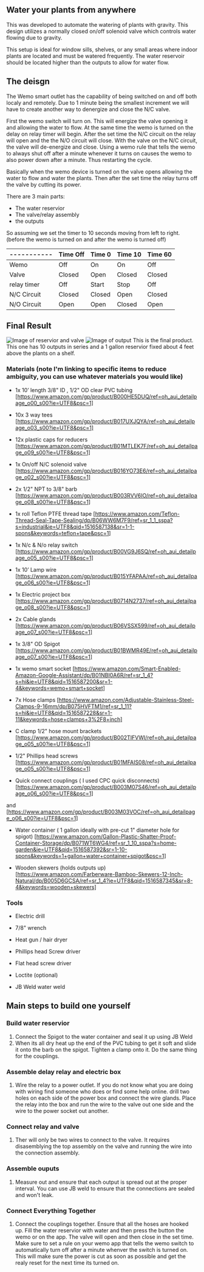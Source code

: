 ## Water your plants from anywhere

This was developed to automate the watering of plants with gravity. This design utilizes a normally closed on/off solenoid valve which controls water flowing due to gravity.

This setup is ideal for window sills, shelves, or any small areas where indoor plants are located and must be watered frequently. The water reservoir should be located higher than the outputs to allow for water flow.

## The deisgn

The Wemo smart outlet has the capability of being switched on and off both localy and remotely. Due to 1 minute being the smallest increment we will have to create another way to denergize and close the N/C valve.

First the wemo switch will turn on. This will energize the valve opening it and allowing the water to flow. At the same time the wemo is turned on the delay on relay timer will begin. After the set time the N/C circuit on the relay will open and the the N/O circuit will close. With the valve on the N/C circuit, the valve will de-energize and close. Using a wemo rule that tells the wemo to always shut off after a minute whenever it turns on causes the wemo to also power down after a minute. Thus restarting the cycle.

Basically when the wemo device is turned on the valve opens allowing the water to flow and water the plants. Then after the set time the relay turns off the valve by cutting its power.

There are 3 main parts:

- The water reservior
- The valve/relay assembly
- the outputs

So assuming we set the timer to 10 seconds moving from left to right. (before the wemo is turned on and after the wemo is turned off)


| ----------- | Time Off| Time 0 | Time 10 | Time 60 |
| ----------- | ------- | ------ | ------- | ------- |
| Wemo        | Off     |  On    |  On     |  Off    |
| Valve       | Closed  | Open   | Closed  | Closed  |
| relay timer | Off     | Start  | Stop    | Off     |
| N/C Circuit | Closed  | Closed | Open    | Closed  |
| N/O Circuit | Open    | Open   | Closed  | Open    |

## Final Result

![Image of reservior and valve](https://dl.dropboxusercontent.com/s/el61ygrr2me428m/20180118_152428.jpg)
![Image of output](https://dl.dropboxusercontent.com/s/6v5zico94f435j6/Output.jpg)
This is the final product. This one has 10 outputs in series and a 1 gallon reservior fixed about 4 feet above the plants on a shelf. 

### Materials (note I'm linking to specific items to reduce ambiguity, you can use whatever materials you would like)

- 1x 10’ length 3/8" ID , 1/2" OD clear PVC tubing [https://www.amazon.com/gp/product/B000HE5DUQ/ref=oh_aui_detailpage_o00_s00?ie=UTF8&psc=1]

- 10x 3 way tees [https://www.amazon.com/gp/product/B017UXJQYA/ref=oh_aui_detailpage_o03_s00?ie=UTF8&psc=1]

- 12x plastic caps for reducers [https://www.amazon.com/gp/product/B01MTLEK7F/ref=oh_aui_detailpage_o09_s00?ie=UTF8&psc=1]

- 1x On/off  N/C solenoid valve [https://www.amazon.com/gp/product/B016YO73E6/ref=oh_aui_detailpage_o02_s00?ie=UTF8&psc=1]

- 2x 1/2" NPT to 3/8" barb [https://www.amazon.com/gp/product/B003RVV6IO/ref=oh_aui_detailpage_o08_s00?ie=UTF8&psc=1]

- 1x roll Teflon PTFE thread tape [https://www.amazon.com/Teflon-Thread-Seal-Tape-Sealing/dp/B06WW6M7F9/ref=sr_1_1_sspa?s=industrial&ie=UTF8&qid=1516587138&sr=1-1-spons&keywords=teflon+tape&psc=1]

- 1x N/c  & N/o relay switch [https://www.amazon.com/gp/product/B00VG9J6SQ/ref=oh_aui_detailpage_o05_s00?ie=UTF8&psc=1]

- 1x 10’ Lamp wire [https://www.amazon.com/gp/product/B015YFAPAA/ref=oh_aui_detailpage_o06_s00?ie=UTF8&psc=1]

- 1x Electric project box [https://www.amazon.com/gp/product/B0714N2737/ref=oh_aui_detailpage_o08_s00?ie=UTF8&psc=1]

- 2x Cable glands [https://www.amazon.com/gp/product/B06VSSX599/ref=oh_aui_detailpage_o07_s00?ie=UTF8&psc=1]

- 1x 3/8" OD Spigot [https://www.amazon.com/gp/product/B01BWMR49E/ref=oh_aui_detailpage_o07_s00?ie=UTF8&psc=1]

- 1x wemo smart socket [https://www.amazon.com/Smart-Enabled-Amazon-Google-Assistant/dp/B01NBI0A6R/ref=sr_1_4?s=hi&ie=UTF8&qid=1516587200&sr=1-4&keywords=wemo+smart+socket]

- 7x Hose clamps [https://www.amazon.com/Adjustable-Stainless-Steel-Clamps-9-16mm/dp/B075HVFTM1/ref=sr_1_11?s=hi&ie=UTF8&qid=1516587228&sr=1-11&keywords=hose+clamps+3%2F8+inch]

- C clamp 1/2" hose mount brackets [https://www.amazon.com/gp/product/B002TIFVWI/ref=oh_aui_detailpage_o05_s00?ie=UTF8&psc=1]

- 1/2" Phillips head screws [https://www.amazon.com/gp/product/B01MFAIS08/ref=oh_aui_detailpage_o05_s00?ie=UTF8&psc=1]

- Quick connect couplings ( I used CPC quick disconnects) [https://www.amazon.com/gp/product/B003M07S46/ref=oh_aui_detailpage_o06_s00?ie=UTF8&psc=1]

and [https://www.amazon.com/gp/product/B003M03VOC/ref=oh_aui_detailpage_o06_s00?ie=UTF8&psc=1]

- Water container ( 1 gallon ideally with pre-cut 1" diameter hole for spigot) [https://www.amazon.com/Gallon-Plastic-Shatter-Proof-Container-Storage/dp/B071WT6WG4/ref=sr_1_10_sspa?s=home-garden&ie=UTF8&qid=1516587392&sr=1-10-spons&keywords=1+gallon+water+container+spigot&psc=1]

- Wooden skewers (holds outputs up) [https://www.amazon.com/Farberware-Bamboo-Skewers-12-Inch-Natural/dp/B005D6GCSA/ref=sr_1_4?ie=UTF8&qid=1516587345&sr=8-4&keywords=wooden+skewers]


### Tools

- Electric drill

- 7/8" wrench

- Heat gun / hair dryer

- Phillips head Screw driver

- Flat head screw driver

- Loctite (optional)

- JB Weld water weld 

## Main steps to build one yourself

### Build water reservior

1. Connect the Spigot to the water container and seal it up using JB Weld
2. When its all dry heat up the end of the PVC tubing to get it soft and slide it onto the barb on the spigot. Tighten a clamp onto it. Do the same thing for the couplings.

### Assemble delay relay and electric box

1. Wire the relay to a power outlet. If you do not know what you are doing with wiring find someone who does or find some help online. drill two holes on each side of the power box and connect the wire glands. Place the relay into the box and run the wire to the valve out one side and the wire to the power socket out another.

### Connect relay and valve

1. Ther will only be two wires to connect to the valve. It requires disasemblying the top assembly on the valve and running the wire into the connection assembly.

### Assemble ouputs

1. Measure out and ensure that each output is spread out at the proper interval. You can use JB weld to ensure that the connections are sealed and won't leak.

### Connect Everything Together

1. Connect the couplings together. Ensure that all the hoses are hooked up. Fill the water reservior with water and then press the button the wemo or on the app. The valve will open and then close in the set time. Make sure to set a rule on your wemo app that tells the wemo switch to automatically turn off after a minute whenver the switch is turned on. This will make sure the power is cut as soon as possible and get the realy reset for the next time its turned on.
